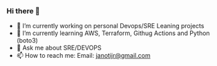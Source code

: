 ### Hi there 👋


- 🔭 I’m currently working on personal Devops/SRE Leaning projects
- 🌱 I’m currently learning AWS, Terraform, Githug Actions and Python (boto3)
- 💬 Ask me about SRE/DEVOPS
- 📫 How to reach me: Email: janotijr@gmail.com
  
